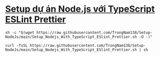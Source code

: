 # [Setup dự án Node.js với TypeScript ESLint Prettier](https://duthanhduoc.com/blog/setup-du-an-nodejs-typescript)


```
sh -c "$(wget https://raw.githubusercontent.com/TrongNam138/Setup-NodeJs/main/Setup_Nodejs_With_TypeScript_ESlint_Prettier.sh -O -)"
```

```
curl -fsSL https://raw.githubusercontent.com/TrongNam138/Setup-NodeJs/main/Setup_Nodejs_With_TypeScript_ESlint_Prettier.sh | sh
```
